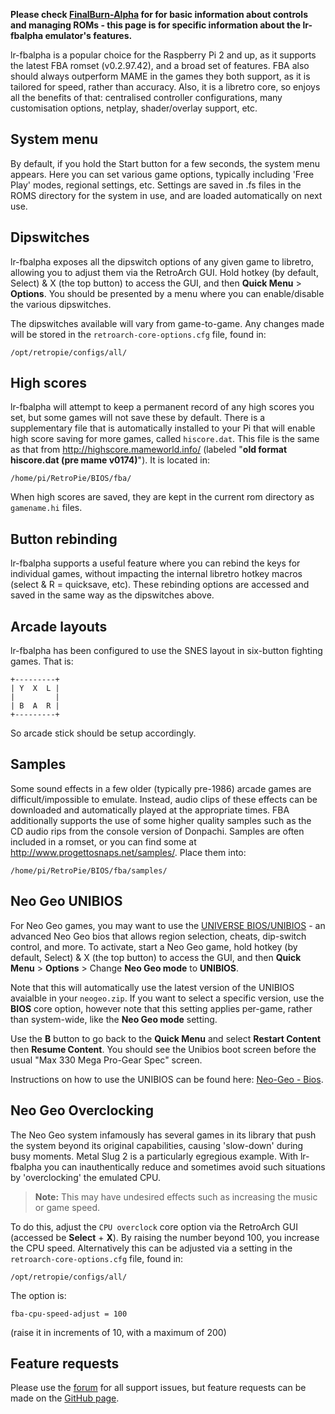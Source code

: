 **Please check [FinalBurn-Alpha](FinalBurn-Alpha.md) for for basic information about controls and managing ROMs - this page is for specific information about the lr-fbalpha emulator's features.**

lr-fbalpha is a popular choice for the Raspberry Pi 2 and up, as it supports the latest FBA romset (v0.2.97.42), and a broad set of features. FBA also should always outperform MAME in the games they both support, as it is tailored for speed, rather than accuracy. Also, it is a libretro core, so enjoys all the benefits of that: centralised controller configurations, many customisation options, netplay, shader/overlay support, etc.

## System menu

By default, if you hold the Start button for a few seconds, the system menu appears. Here you can set various game options, typically including 'Free Play' modes, regional settings, etc. Settings are saved in .fs files in the ROMS directory for the system in use, and are loaded automatically on next use.

## Dipswitches

lr-fbalpha exposes all the dipswitch options of any given game to libretro, allowing you to adjust them via the RetroArch GUI. Hold hotkey (by default, Select) & X (the top button) to access the GUI, and then **Quick Menu** > **Options**. You should be presented by a menu where you can enable/disable the various dipswitches.

The dipswitches available will vary from game-to-game. Any changes made will be stored in the `retroarch-core-options.cfg` file, found in:
```
/opt/retropie/configs/all/
```

## High scores

lr-fbalpha will attempt to keep a permanent record of any high scores you set, but some games will not save these by default. There is a supplementary file that is automatically installed to your Pi that will enable high score saving for more games, called `hiscore.dat`. This file is the same as that from http://highscore.mameworld.info/ (labeled "**old format hiscore.dat (pre mame v0174)**"). It is located in:
```
/home/pi/RetroPie/BIOS/fba/
```
When high scores are saved, they are kept in the current rom directory as `gamename.hi` files.

## Button rebinding

lr-fbalpha supports a useful feature where you can rebind the keys for individual games, without impacting the internal libretro hotkey macros (select & R = quicksave, etc). These rebinding options are accessed and saved in the same way as the dipswitches above.

## Arcade layouts

lr-fbalpha has been configured to use the SNES layout in six-button fighting games. That is:
```
+---------+
| Y  X  L |
|         |
| B  A  R |
+---------+
```
So arcade stick should be setup accordingly.

## Samples

Some sound effects in a few older (typically pre-1986) arcade games are difficult/impossible to emulate. Instead, audio clips of these effects can be downloaded and automatically played at the appropriate times. FBA additionally supports the use of some higher quality samples such as the CD audio rips from the console version of Donpachi. Samples are often included in a romset, or you can find some at http://www.progettosnaps.net/samples/. Place them into:
```
/home/pi/RetroPie/BIOS/fba/samples/
```

## Neo Geo UNIBIOS
For Neo Geo games, you may want to use the [UNIVERSE BIOS/UNIBIOS](http://unibios.free.fr/) - an advanced Neo Geo bios that allows region selection, cheats, dip-switch control, and more. To activate, start a Neo Geo game, hold hotkey (by default, Select) & X (the top button) to access the GUI, and then **Quick Menu** > **Options** > Change **Neo Geo mode** to **UNIBIOS**.

Note that this will automatically use the latest version of the UNIBIOS avaialble in your `neogeo.zip`. If you want to select a specific version, use the **BIOS** core option, however note that this setting applies per-game, rather than system-wide, like the **Neo Geo mode** setting.

Use the **B** button to go back to the **Quick Menu** and select **Restart Content** then **Resume Content**. You should see the Unibios boot screen before the usual "Max 330 Mega Pro-Gear Spec" screen.

Instructions on how to use the UNIBIOS can be found here: [Neo-Geo - Bios](Neo-Geo#bios).

## Neo Geo Overclocking

The Neo Geo system infamously has several games in its library that push the system beyond its original capabilities, causing 'slow-down' during busy moments. Metal Slug 2 is a particularly egregious example. With lr-fbalpha you can inauthentically reduce and sometimes avoid such situations by 'overclocking' the emulated CPU.

> **Note:** This may have undesired effects such as increasing the music or game speed.

To do this, adjust the `CPU overclock` core option via the RetroArch GUI (accessed be **Select** + **X**). By raising the number beyond 100, you increase the CPU speed. Alternatively this can be adjusted via a setting in the `retroarch-core-options.cfg` file, found in:
```
/opt/retropie/configs/all/
```
The option is:
```
fba-cpu-speed-adjust = 100
```
(raise it in increments of 10, with a maximum of 200)

## Feature requests

Please use the [forum](https://retropie.org.uk/forum) for all support issues, but feature requests can be made on the [GitHub page](https://github.com/libretro/fbalpha).